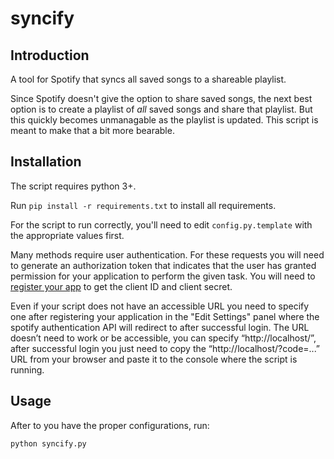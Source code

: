 # syncify

## Introduction

A tool for Spotify that syncs all saved songs to a shareable playlist.

Since Spotify doesn't give the option to share saved songs, the next best option
is to create a playlist of *all* saved songs and share that playlist. But this
quickly becomes unmanagable as the playlist is updated. This script is meant to
make that a bit more bearable.

## Installation

The script requires python 3+.

Run `pip install -r requirements.txt` to install all requirements.

For the script to run correctly, you'll need to edit `config.py.template` with
the appropriate values first.

Many methods require user authentication. For these requests you will need to
generate an authorization token that indicates that the user has granted
permission for your application to perform the given task. You will need to
[register your
app](https://developer.spotify.com/my-applications/#!/applications) to get the
client ID and client secret.

Even if your script does not have an accessible URL you need to specify one
after registering your application in the "Edit Settings" panel where the
spotify authentication API will redirect to after successful login. The URL
doesn’t need to work or be accessible, you can specify “http://localhost/”,
after successful login you just need to copy the “http://localhost/?code=...”
URL from your browser and paste it to the console where the script is running.

## Usage

After to you have the proper configurations, run:
```python
python syncify.py
```
